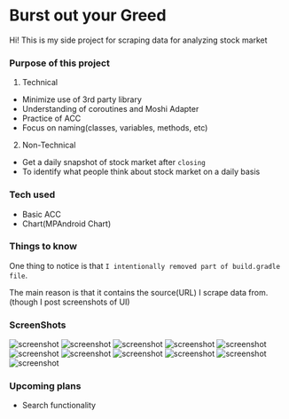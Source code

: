 # Burst out your Greed

Hi! This is my side project for scraping data for analyzing stock market

### Purpose of this project
1. Technical
- Minimize use of 3rd party library
- Understanding of coroutines and Moshi Adapter
- Practice of ACC
- Focus on naming(classes, variables, methods, etc)

2. Non-Technical
- Get a daily snapshot of stock market after `closing`
- To identify what people think about stock market on a daily basis

### Tech used
- Basic ACC
- Chart(MPAndroid Chart)

### Things to know

One thing to notice is that `I intentionally removed part of build.gradle file`.

The main reason is that it contains the source(URL) I scrape data from. (though I post screenshots of UI)

### ScreenShots
![screenshot](./screenshots/dark_main_1.jpg)
![screenshot](./screenshots/dark_main_2.jpg)
![screenshot](./screenshots/dark_main_3.jpg)
![screenshot](./screenshots/dark_main_4.jpg)
![screenshot](./screenshots/dark_detail_1.jpg)
![screenshot](./screenshots/dark_detail_2.jpg)
![screenshot](./screenshots/dark_detail_2.jpg)
![screenshot](./screenshots/light_screenshot1.jpg)
![screenshot](./screenshots/light_screenshot2.jpg)
![screenshot](./screenshots/light_screenshot3.jpg)
![screenshot](./screenshots/light_screenshot4.jpg)



### Upcoming plans
- Search functionality

